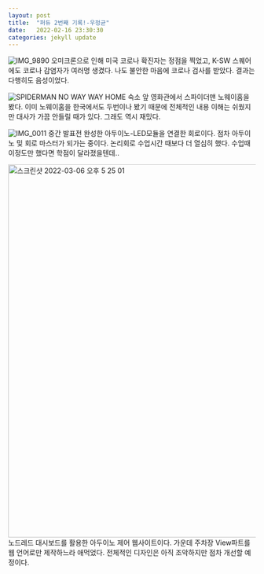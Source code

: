 ```yaml
---
layout: post
title:  "퍼듀 2번째 기록!-우정균"
date:   2022-02-16 23:30:30
categories: jekyll update
---
```

![IMG_9890](https://user-images.githubusercontent.com/73513965/156915077-2682c0d3-f707-4d62-9dbe-2c9e2fcdb279.jpeg)
오미크론으로 인해 미국 코로나 확진자는 정점을 찍었고, K-SW 스퀘어에도 코로나 감염자가 여러명 생겼다. 나도 불안한 마음에 코로나 검사를 받았다. 결과는 다행히도 음성이었다.


![SPIDERMAN NO WAY WAY HOME](https://user-images.githubusercontent.com/73513965/156915079-9a6b7d5a-0a9c-4db1-bfb6-bc212922848c.jpeg)
숙소 앞 영화관에서 스파이더맨 노웨이홈을 봤다. 이미 노웨이홈을 한국에서도 두번이나 봤기 때문에 전체적인 내용 이해는 쉬웠지만 대사가 가끔 안들릴 때가 있다. 그래도 역시 재밌다.


![IMG_0011](https://user-images.githubusercontent.com/73513965/156915083-bc97b2b6-7703-4d5b-ace1-c89a448c38c4.jpeg)
 중간 발표전 완성한 아두이노-LED모듈을 연결한 회로이다. 점차 아두이노 및 회로 마스터가 되가는 중이다. 논리회로 수업시간 때보다 더 열심히 했다. 수업때 이정도만 했다면 학점이 달라졌을텐데..


<img width="759" alt="스크린샷 2022-03-06 오후 5 25 01" src="https://user-images.githubusercontent.com/73513965/156915185-b81bbc32-fcd1-4ab2-af94-ba91b5a2d021.png">
노드레드 대시보드를 활용한 아두이노 제어 웹사이트이다. 가운데 주차장 View파트를 웹 언어로만 제작하느라 애먹었다. 전체적인 디자인은 아직 조악하지만 점차 개선할 예정이다.
